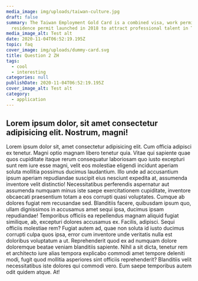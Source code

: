 ```yaml
---
media_image: img/uploads/taiwan-culture.jpg
draft: false
summary: The Taiwan Employment Gold Card is a combined visa, work permit and
  residence permit launched in 2018 to attract professional talent in Taiwan.
media_image_alt: Test alt
date: 2020-11-04T06:52:19.195Z
topic: faq
cover_image: img/uploads/dummy-card.svg
title: Question 2 ZH
tags:
  - cool
  - interesting
categories: null
publishDate: 2020-11-04T06:52:19.195Z
cover_image_alt: Test alt
category:
  - application
---
```


## Lorem ipsum dolor, sit amet consectetur adipisicing elit. Nostrum, magni!

Lorem ipsum dolor sit, amet consectetur adipisicing elit. Cum officia adipisci ex tenetur. Magni optio magnam libero tenetur quia. Vitae qui sapiente quae quos cupiditate itaque rerum consequatur laboriosam quo iusto excepturi sunt rem iure esse magni, velit eos molestiae eligendi incidunt aperiam soluta mollitia possimus ducimus laudantium. Illo unde ad accusantium ipsum aperiam repudiandae suscipit eius nesciunt expedita at, assumenda inventore velit distinctio! Necessitatibus perferendis aspernatur aut assumenda numquam minus iste saepe exercitationem cupiditate, inventore obcaecati praesentium totam a eos corrupti quasi voluptates. Cumque ab dolores fugiat rem recusandae sed. Blanditiis facere, quibusdam ipsum quo, ullam dignissimos in accusamus amet sequi ipsa, ducimus ipsam repudiandae! Temporibus officiis ea repellendus magnam aliquid fugiat similique, ab, excepturi dolores accusamus ex. Facilis, adipisci. Sequi officiis molestiae rem? Fugiat autem ad, quae non soluta id iusto ducimus corrupti culpa quos ipsa, error cum inventore unde veritatis nulla est doloribus voluptatum a ut. Reprehenderit quod ex ad numquam dolore doloremque beatae veniam blanditiis sapiente. Nihil a sit dicta, tenetur rem et architecto iure alias tempora explicabo commodi amet tempore deleniti modi, fugit quod mollitia asperiores sint officiis reprehenderit? Blanditiis velit necessitatibus iste dolores qui commodi vero. Eum saepe temporibus autem odit quidem atque. At!
